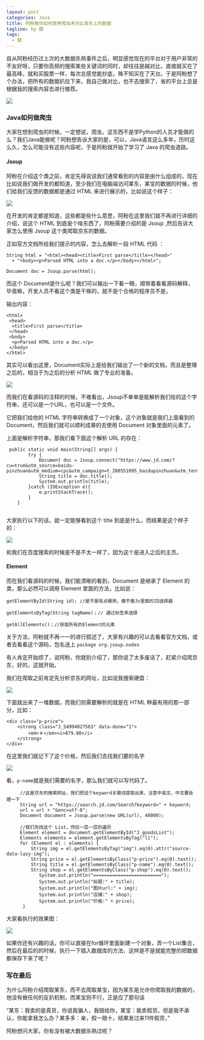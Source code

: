 ```yaml
---
layout: post
categories: Java
title: 阿粉教你如何使用爬虫来对比某东上的数据
tagline: by 懿
tags: 
  - 懿
---
```


自从阿粉经历过上次的大数据杀熟事件之后，明显感觉现在的平台对于用户非常的不友好呀，只要你高频的搜索某些关键词的同时，却往往是越对比，直接就买在了最高峰，就和买股票一样，每次总感觉能抄底，殊不知买在了天台。于是阿粉想了个办法，把所有的数据扒拉下来，我自己做对比，也不去搜索了，省的平台上总是根据我的搜索内容去进行推荐。

<!--more-->

![](http://www.justdojava.com/assets/images/2019/java/image_yi/2020/10-15/1.jpg)

### Java如何做爬虫

大家在想到爬虫的时候，一定想说，爬虫，这东西不是学Python的人员才能做的么？我们Java能做呢？阿粉想告诉大家的是，可以，Java语言这么多年，历时这么久，怎么可能没有这些内容呢，于是阿粉就开始了学习了 Java 的爬虫道路。

#### Jsoup

阿粉在介绍这个类之前，肯定先得说说我们通常看到的内容是由什么组成的，现在比如说我们做开发的都知道，至少我们在电脑端访问某东，某宝的数据的时候，他们给我们反馈的数据都是通过 HTML 来进行展示的，比如说这个样子：

![](http://www.justdojava.com/assets/images/2019/java/image_yi/2020/10-15/2.jpg)

在开发的肯定都是知道，这些都是些什么意思，阿粉在这里我们就不再进行详细的介绍，说这个 HTML 到底是个啥东西了，阿粉需要介绍的是 Jsoup ,然后告诉大家怎么使用 Jsoup 这个类爬取京东的数据。

正如官方文档所给我们提示的内容，怎么去解析一段 HTML 代码 ：

```
String html = "<html><head><title>First parse</title></head>"
  + "<body><p>Parsed HTML into a doc.</p></body></html>";
  
Document doc = Jsoup.parse(html);

```

而这个 Document是什么呢？我们可以输出一下看一眼，顺带着看看源码解释，毕竟嘛，开发人员不看这个类是干嘛的，就不是个合格的程序员不是，

输出内容：
```
<html>
 <head>
  <title>First parse</title>
 </head>
 <body>
  <p>Parsed HTML into a doc.</p>
 </body>
</html>

```

其实可以看出这里，Document实际上是给我们输出了一个新的文档，而且是整理之后的，相当于为之后的分析 HTML 做了专业的准备。

![](http://www.justdojava.com/assets/images/2019/java/image_yi/2020/10-15/3.jpg)

而我们在看源码的注释的时候，不难看出，Jsoup不单单是能解析我们给的这个字符串，还可以是一个URL，也可以是一个文件。

它把我们给他的 HTML 字符串转换成了一个对象，这个对象就是我们上面看到的 Document，然后我们就可以顺利成章的去使用 Document 对象里面的元素了。

上面是解析字符串，那我们看下面这个解析 URL 的存在：

```
 public static void main(String[] args) {
        try {
            Document doc = Jsoup.connect("https://www.jd.com/?cu=true&utm_source=baidu-pinzhuan&utm_medium=cpc&utm_campaign=t_288551095_baidupinzhuan&utm_term=0f3d30c8dba7459bb52f2eb5eba8ac7d_0_f38cf584e9fb4328a3e0d2bb515e1458").get();
            String title = doc.title();
            System.out.println(title);
        }catch (IOException e){
            e.printStackTrace();
        }
    }
    
```

大家执行以下的话，就一定能够看到这个 title 到底是什么，而结果是这个样子的：

![](http://www.justdojava.com/assets/images/2019/java/image_yi/2020/10-15/4.jpg)

和我们在百度搜索的时候是不是不太一样了，因为这个是进入之后的主页。

#### Element 

而在我们看源码的时候，我们能清晰的看到，Document 是继承了 Element 的类，那么必然可以调用 Element 里面的方法，比如说：

```
getElementById(String id); //是不是有点眼熟，像不像Js里面的ID选择器

getElementsByTag(String tagName)；// 通过标签来选择

getAllElements()；//获取所有的Element的元素
```

关于方法，阿粉就不再一一的进行叙述了，大家有兴趣的可以去看看官方文档，或者去看看这个源码，包名送上 `package org.jsoup.nodes`

有人肯定开始烦了，说阿粉，你就别介绍了，那你说了太多废话了，赶紧介绍爬京东，好的，这就开始，

我们在爬取之前肯定先分析京东的网址，比如说我搜索硬盘：

![](http://www.justdojava.com/assets/images/2019/java/image_yi/2020/10-15/5.jpg)

下面就出来了一堆数据，而我们则需要解析的就是在 HTML 种最有用的那一部分，比如：

```
<div class="p-price">
    <strong class="J_54994027563" data-done="1">
        <em>￥</em><i>879.00</i>
    </strong>
</div>

```

在这里我们就记下了这个价格，然后我们去找我们要的名字

![](http://www.justdojava.com/assets/images/2019/java/image_yi/2020/10-15/6.jpg)

看，`p-name`就是我们需要的名字，那么我们就可以写代码了。

```
     //这是京东的搜索网址，我们把这个keyword关键词提取出来，注意中英文，中文要处理一下
     String url = "https://search.jd.com/Search?keyword=" + keyword;
     url = url + "&enc=utf-8";
     Document document = Jsoup.parse(new URL(url), 40000);
    
     //我们先找这个 List，然后一层一层的遍历
     Element element = document.getElementById("J_goodsList");
     Elements elements = element.getElementsByTag("li");
     for (Element el : elements) {
         String img = el.getElementsByTag("img").eq(0).attr("source-data-lazy-img");
         String price = el.getElementsByClass("p-price").eq(0).text();
         String title = el.getElementsByClass("p-name").eq(0).text();
         String shop = el.getElementsByClass("p-shop").eq(0).text();
            System.out.println("=========================");
            System.out.println("标题:" + title);
            System.out.println("图片url:" + img);
            System.out.println("店铺:" + shop);
            System.out.println("价格:" + price);
      } 

```

大家看执行的效果图：

![](http://www.justdojava.com/assets/images/2019/java/image_yi/2020/10-15/7.jpg)

如果你还有兴趣的话，你可以直接在for循环里面新建一个对象，弄一个List集合，然后在最后的的时候，执行一下插入数据库的方法，这样是不是就能完整的把数据都保存下来了呢？

### 写在最后

为什么阿粉介绍爬取某东，而不去爬取某宝，因为某东是允许你爬取我的数据的，他没有做任何的反扒机制，而某宝则不行，正是应了那句话

“某东：我卖的是真货，你说我骗人，我赔给你，某宝：我卖假货，但是我不承认，你能拿我怎么办？某多多：亲，假一赔十，结果发过来11件假货，”

阿粉想问大家，你有没有被大数据杀熟过呢？
